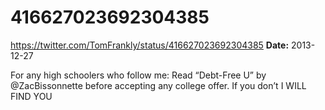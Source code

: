 # 416627023692304385
https://twitter.com/TomFrankly/status/416627023692304385
**Date:** 2013-12-27

For any high schoolers who follow me: Read “Debt-Free U” by @ZacBissonnette before accepting any college offer. If you don’t I WILL FIND YOU

